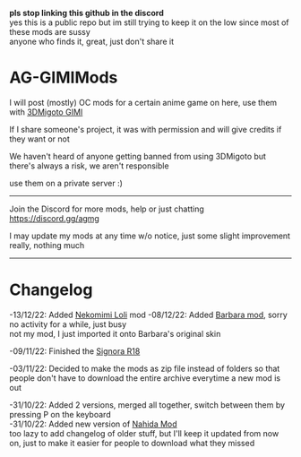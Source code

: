 **pls stop linking this github in the discord**  
yes this is a public repo but im still trying to keep it on the low since most of these mods are sussy  
anyone who finds it, great, just don't share it  

# AG-GIMIMods
 
 
I will post (mostly) OC mods for a certain anime game on here, use them with [3DMigoto GIMI](https://github.com/SilentNightSound/GI-Model-Importer)   

If I share someone's project, it was with permission and will give credits if they want or not  
  
We haven't heard of anyone getting banned from using 3DMigoto but there's always a risk, we aren't responsible

use them on a private server :)
  
--------------------
  
Join the Discord for more mods, help or just chatting https://discord.gg/agmg  

I may update my mods at any time w/o notice, just some slight improvement really, nothing much
  
--------------------  
# Changelog  

-13/12/22: Added [Nekomimi Loli](https://github.com/Cheshire1922/AG-GIMIMods/tree/main/Mods/sfw/Nekomimi%20Loli) mod
-08/12/22: Added [Barbara mod](https://github.com/Cheshire1922/AG-GIMIMods/tree/main/Mods/nsfw/Characters/Barbara), sorry no activity for a while, just busy  
not my mod, I just imported it onto Barbara's original skin

-09/11/22: Finished the [Signora R18](https://github.com/Cheshire1922/GI-GIMIMods/tree/main/Mods/nsfw/Enemies/La%20Signora%20Boss)  
  
-03/11/22: Decided to make the mods as zip file instead of folders so that people don't have to download the entire archive everytime a new mod is out  
  
-31/10/22: Added 2 versions, merged all together, switch between them by pressing P on the keyboard  
-31/10/22:  Added new version of [Nahida Mod](https://github.com/Cheshire1922/GI-3DMigotoMods/tree/main/Mods/nsfw/Characters/Nahida)  
too lazy to add changelog of older stuff, but I'll keep it updated from now on, just to make it easier for people to download what they missed
